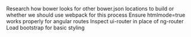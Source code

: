 Research how bower looks for other bower.json locations to build or 
	whether we should use webpack for this process
Ensure htmlmode=true works properly for angular routes
Inspect ui-router in place of ng-router
Load bootstrap for basic styling